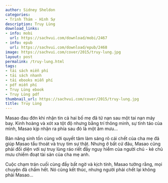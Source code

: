 ```yaml
---
author: Sidney Sheldon
categories:
- Trinh Thám - Hình Sự
description: Truy Lùng
download_links:
- info: mobi
  url: https://sachvui.com/download/mobi/2467
- info: epub
  url: https://sachvui.com/download/epub/2468
image: https://sachvui.com/cover/2015/truy-lung.jpg
layout: post
permalink: /truy-lung.html
tags:
- tải sách miễn phí
- tải sách nhanh
- tải ebooks miễn phí
- pdf miễn phí
- Truy Lùng ebook
- Truy Lùng pdf
thumbnail_url: https://sachvui.com/cover/2015/truy-lung.jpg
title: Truy Lùng
---
```


 <div class="item-desc text-justify"> <p>Masao đau đớn khi nhận tin cả hai bố mẹ đã tử nạn sau một tai nạn máy bay. Kinh hoàng và xót xa tột độ nhưng bằng trí thông minh, sự tỉnh táo của mình, Masao kịp nhận ra phía sau đó là một âm mưu…</p><p>Bản năng sinh tồn cùng với quyết tâm làm sáng rõ cái chết của cha mẹ đã giúp Masao tẩu thoát và truy tìm sự thật. Nhưng ở bất cứ đâu, Masao cũng phải đối diện với sự truy lùng ráo riết đầy nguy hiểm của người chú - kẻ chủ mưu chiếm đoạt tài sản của cha mẹ anh.</p><p>Cuộc chạm trán cuối cùng đầy bất ngờ và kịch tính, Masao tưởng rằng, mọi chuyện đã chấm hết. Nó cũng kết thúc, nhưng người phải chết lại không phải Masao…</p> </div>